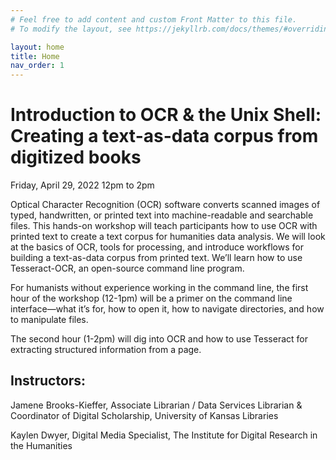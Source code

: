 ```yaml
---
# Feel free to add content and custom Front Matter to this file.
# To modify the layout, see https://jekyllrb.com/docs/themes/#overriding-theme-defaults

layout: home
title: Home
nav_order: 1
---
```

# Introduction to OCR & the Unix Shell: Creating a text-as-data corpus from digitized books
Friday, April 29, 2022 12pm to 2pm


Optical Character Recognition (OCR) software converts scanned images of typed, handwritten, or printed text into machine-readable and searchable files. This hands-on workshop will teach participants how to use OCR with printed text to create a text corpus for humanities data analysis. We will look at the basics of OCR, tools for processing, and introduce workflows for building a text-as-data corpus from printed text. We’ll learn how to use Tesseract-OCR, an open-source command line program.  

For humanists without experience working in the command line, the first hour of the workshop (12-1pm) will be a primer on the command line interface—what it’s for, how to open it, how to navigate directories, and how to manipulate files. 

The second hour (1-2pm) will dig into OCR and how to use Tesseract for extracting structured information from a page. 



## Instructors:

Jamene Brooks-Kieffer, Associate Librarian / Data Services Librarian & Coordinator of Digital Scholarship, University of Kansas Libraries

Kaylen Dwyer, Digital Media Specialist, The Institute for Digital Research in the Humanities
